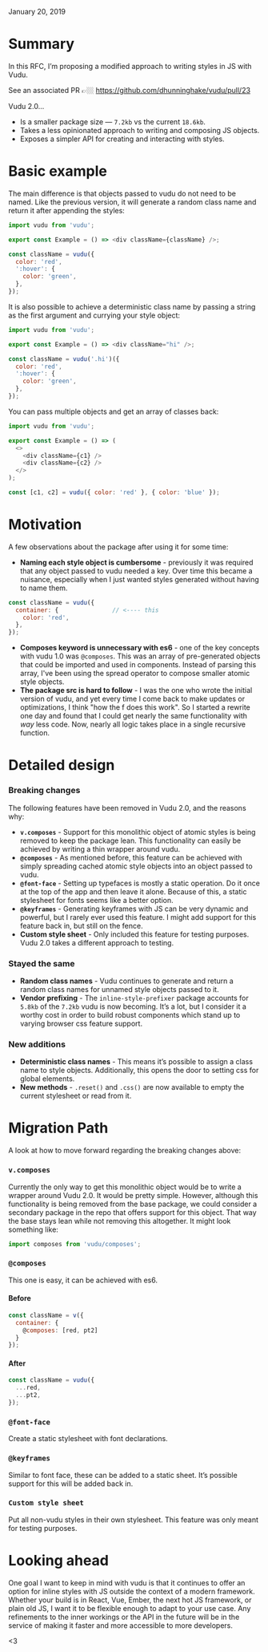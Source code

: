 January 20, 2019

# Summary

In this RFC, I’m proposing a modified approach to writing styles in JS with Vudu.

See an associated PR 👉🏼 https://github.com/dhunninghake/vudu/pull/23

Vudu 2.0...

- Is a smaller package size — `7.2kb` vs the current `18.6kb`.
- Takes a less opinionated approach to writing and composing JS objects.
- Exposes a simpler API for creating and interacting with styles.

# Basic example

The main difference is that objects passed to vudu do not need to be named. Like the previous version, it will generate a random class name and return it after appending the styles:

```js
import vudu from 'vudu';

export const Example = () => <div className={className} />;

const className = vudu({
  color: 'red',
  ':hover': {
    color: 'green',
  },
});
```

It is also possible to achieve a deterministic class name by passing a string as the first argument and currying your style object:

```js
import vudu from 'vudu';

export const Example = () => <div className="hi" />;

const className = vudu('.hi')({
  color: 'red',
  ':hover': {
    color: 'green',
  },
});
```

You can pass multiple objects and get an array of classes back:

```js
import vudu from 'vudu';

export const Example = () => (
  <>
    <div className={c1} />
    <div className={c2} />
  </>
);

const [c1, c2] = vudu({ color: 'red' }, { color: 'blue' });
```

# Motivation

A few observations about the package after using it for some time:

- **Naming each style object is cumbersome** - previously it was required that any object passed to vudu needed a key. Over time this became a nuisance, especially when I just wanted styles generated without having to name them.

```js
const className = vudu({
  container: {               // <---- this
    color: 'red',
  },
});
```

- **Composes keyword is unnecessary with es6** - one of the key concepts with vudu 1.0 was `@composes`. This was an array of pre-generated objects that could be imported and used in components. Instead of parsing this array, I've been using the spread operator to compose smaller atomic style objects.
- **The package src is hard to follow** - I was the one who wrote the initial version of vudu, and yet every time I come back to make updates or optimizations, I think "how the f does this work". So I started a rewrite one day and found that I could get nearly the same functionality with _way_ less code. Now, nearly all logic takes place in a single recursive function.

# Detailed design

### Breaking changes

The following features have been removed in Vudu 2.0, and the reasons why:

- **`v.composes`** - Support for this monolithic object of atomic styles is being removed to keep the package lean. This functionality can easily be achieved by writing a thin wrapper around vudu.
- **`@composes`** - As mentioned before, this feature can be achieved with simply spreading cached atomic style objects into an object passed to vudu.
- **`@font-face`** - Setting up typefaces is mostly a static operation. Do it once at the top of the app and then leave it alone. Because of this, a static stylesheet for fonts seems like a better option.
- **`@keyframes`** - Generating keyframes with JS can be very dynamic and powerful, but I rarely ever used this feature. I might add support for this feature back in, but still on the fence.
- **Custom style sheet** - Only included this feature for testing purposes. Vudu 2.0 takes a different approach to testing.

### Stayed the same

- **Random class names** - Vudu continues to generate and return a random class names for unnamed style objects passed to it.
- **Vendor prefixing** - The `inline-style-prefixer` package accounts for `5.8kb` of the `7.2kb` vudu is now becoming. It’s a lot, but I consider it a worthy cost in order to build robust components which stand up to varying browser css feature support.

### New additions

- **Deterministic class names** - This means it’s possible to assign a class name to style objects. Additionally, this opens the door to setting css for global elements.
- **New methods** - `.reset()` and `.css()` are now available to empty the current stylesheet or read from it.

# Migration Path

A look at how to move forward regarding the breaking changes above:

### `v.composes`

Currently the only way to get this monolithic object would be to write a wrapper around Vudu 2.0. It would be pretty simple. However, although this functionality is being removed from the base package, we could consider a secondary package in the repo that offers support for this object. That way the base stays lean while not removing this altogether. It might look something like:

```js
import composes from 'vudu/composes';
```

### `@composes`

This one is easy, it can be achieved with es6.

#### Before

```js
const className = v({
  container: {
    @composes: [red, pt2]
  }
});
```

#### After

```js
const className = vudu({
  ...red,
  ...pt2,
});
```

### `@font-face`

Create a static stylesheet with font declarations.

### `@keyframes`

Similar to font face, these can be added to a static sheet. It’s possible support for this will be added back in.

### `Custom style sheet`

Put all non-vudu styles in their own stylesheet. This feature was only meant for testing purposes.

# Looking ahead

One goal I want to keep in mind with vudu is that it continues to offer an option for inline styles with JS outside the context of a modern framework. Whether your build is in React, Vue, Ember, the next hot JS framework, or plain old JS, I want it to be flexible enough to adapt to your use case. Any refinements to the inner workings or the API in the future will be in the service of making it faster and more accessible to more developers.

<3

